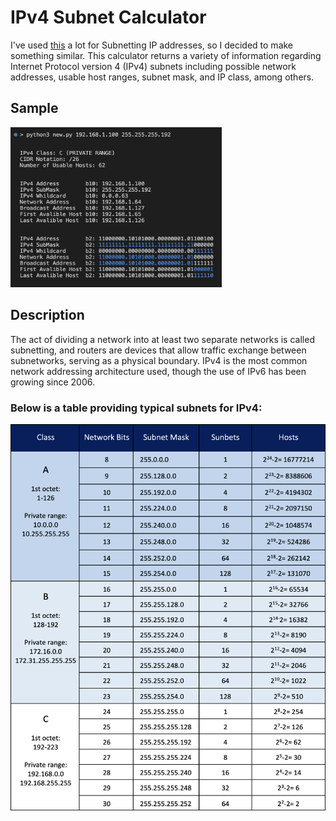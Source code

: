 # IPv4 Subnet Calculator
I've used [this](https://www.calculator.net/ip-subnet-calculator.html) a lot for Subnetting IP addresses, so I decided to make something similar. This calculator returns a variety of information regarding Internet Protocol version 4 (IPv4) subnets including possible network addresses, usable host ranges, subnet mask, and IP class, among others.

## Sample
<p><img src="./src/sample.png" alt="screen shot" width="337.92" height="256.32"></p>

## Description
The act of dividing a network into at least two separate networks is called subnetting, and routers are devices that allow traffic exchange between subnetworks, serving as a physical boundary. IPv4 is the most common network addressing architecture used, though the use of IPv6 has been growing since 2006.

### Below is a table providing typical subnets for IPv4:
<p><img src="./src/guide.png" alt="sample" width="504" height="618"></p>
